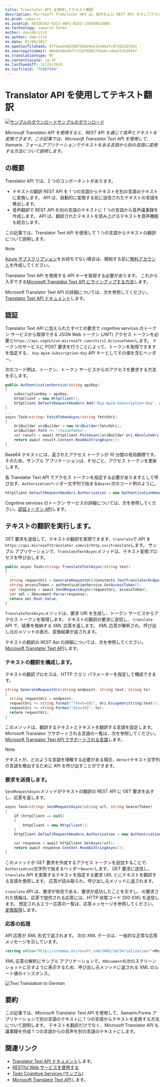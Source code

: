 ```yaml
---
title: Translator API を使用してテキスト翻訳
description: Microsoft Translator API は、音声および REST API を介してテキスト翻訳を使用できます。 この記事では、Microsoft Translator Text API を使用して、Xamarin.Forms アプリケーションで 1 つの言語からテキストを翻訳する方法について説明します。
ms.prod: xamarin
ms.assetid: 68330242-92C5-46F1-B1E3-2395D8823B0C
ms.technology: xamarin-forms
author: davidbritch
ms.author: dabritch
ms.date: 02/08/2017
ms.openlocfilehash: 4f73ea249d29075b0e9e115e86afc971632b7b61
ms.sourcegitcommit: d0e6436edbf7c52d760027d5e0ccaba2531d9fef
ms.translationtype: MT
ms.contentlocale: ja-JP
ms.lasthandoff: 12/25/2019
ms.locfileid: "75487504"
---
```

# <a name="text-translation-using-the-translator-api"></a>Translator API を使用してテキスト翻訳

[![サンプルのダウンロード](~/media/shared/download.png)サンプルのダウンロード](https://docs.microsoft.com/samples/xamarin/xamarin-forms-samples/webservices-todocognitiveservices)

_Microsoft Translator API を使用すると、REST API を通じて音声とテキストを変換できます。この記事では、Microsoft Translator Text API を使用して、Xamarin. フォームアプリケーションでテキストをある言語から別の言語に変換する方法について説明します。_

## <a name="overview"></a>の概要

Translator API では、2 つのコンポーネントがあります。

- テキストの翻訳 REST API を 1 つの言語からテキストを別の言語のテキストに変換します。 API は、自動的に変換する前に送信されたテキストの言語を検出します。
- 音声翻訳で REST API を別の言語のテキストに 1 つの言語から音声議事録を作成します。 API は、翻訳されたテキストを読み上げるテキストを音声機能も統合します。

この記事では、Translator Text API を使用して 1 つの言語からテキストの翻訳について説明します。

> [!NOTE]
> [Azure サブスクリプション](/azure/guides/developer/azure-developer-guide#understanding-accounts-subscriptions-and-billing)をお持ちでない場合は、開始する前に[無料アカウント](https://aka.ms/azfree-docs-mobileapps)を作成してください。

Translator Text API を使用する API キーを取得する必要があります。 これから入手できる[Microsoft Translator Text API にサインアップする方法](/azure/cognitive-services/translator/translator-text-how-to-signup/)します。

Microsoft Translator Text API の詳細については、次を参照してください。 [Translator Text API ドキュメント](/azure/cognitive-services/translator/)します。

## <a name="authentication"></a>認証

Translator Text API に加えられたすべての要求で cognitive services のトークン サービスから取得できる JSON Web トークン (JWT) アクセス トークンを必要と`https://api.cognitive.microsoft.com/sts/v1.0/issueToken`します。 トークンのサービスに POST 要求を行うことによって、トークンを取得できますを指定する、 `Ocp-Apim-Subscription-Key` API キーとしてその値を含むヘッダー。

次のコード例は、トークン、トークン サービスからのアクセスを要求する方法を示します。

```csharp
public AuthenticationService(string apiKey)
{
    subscriptionKey = apiKey;
    httpClient = new HttpClient();
    httpClient.DefaultRequestHeaders.Add("Ocp-Apim-Subscription-Key", apiKey);
}
...
async Task<string> FetchTokenAsync(string fetchUri)
{
    UriBuilder uriBuilder = new UriBuilder(fetchUri);
    uriBuilder.Path += "/issueToken";
    var result = await httpClient.PostAsync(uriBuilder.Uri.AbsoluteUri, null);
    return await result.Content.ReadAsStringAsync();
}
```

Base64 テキストには、返されたアクセス トークンが 10 分間の有効期限です。 そのため、サンプル アプリケーションは、9 分ごと、アクセス トークンを更新します。

各 Translator Text API でアクセス トークンを指定する必要がありますとして呼び出す、`Authorization`ヘッダー文字列で始まる`Bearer`次のコード例のように。

```csharp
httpClient.DefaultRequestHeaders.Authorization = new AuthenticationHeaderValue("Bearer", bearerToken);
```

Cognitive services のトークン サービスの詳細については、次を参照してください。[認証トークン API](https://docs.microsofttranslator.com/oauth-token.html)します。

## <a name="performing-text-translation"></a>テキストの翻訳を実行します。

GET 要求を送信して、テキストの翻訳を実現できます、`translate`で API を`https://api.microsofttranslator.com/v2/http.svc/translate`します。 サンプル アプリケーションで、`TranslateTextAsync`メソッドは、テキスト変換プロセスを呼び出します。

```csharp
public async Task<string> TranslateTextAsync(string text)
{
  ...
  string requestUri = GenerateRequestUri(Constants.TextTranslatorEndpoint, text, "en", "de");
  string accessToken = authenticationService.GetAccessToken();
  var response = await SendRequestAsync(requestUri, accessToken);
  var xml = XDocument.Parse(response);
  return xml.Root.Value;
}
```

`TranslateTextAsync`メソッドは、要求 URI を生成し、トークン サービスからアクセス トークンを取得します。 テキストの翻訳の要求に送信し、 `translate` API で、結果を格納する XML 応答を返します。 XML 応答が解析され、呼び出し元のメソッドの表示、変換結果が返されます。

テキストの翻訳の REST Api の詳細については、次を参照してください。 [Microsoft Translator Text API](https://docs.microsofttranslator.com/text-translate.html)します。

### <a name="configuring-text-translation"></a>テキストの翻訳を構成します。

テキストの翻訳プロセスは、HTTP クエリ パラメーターを指定して構成できます。

```csharp
string GenerateRequestUri(string endpoint, string text, string to)
{
  string requestUri = endpoint;
  requestUri += string.Format("?text={0}", Uri.EscapeUriString(text));
  requestUri += string.Format("&to={0}", to);
  return requestUri;
}
```

このメソッドは、翻訳するテキストとテキストを翻訳する言語を設定します。 Microsoft Translator でサポートされる言語の一覧は、次を参照してください。 [Microsoft Translator Text API でサポートされる言語](/azure/cognitive-services/translator/languages/)します。

> [!NOTE]
> テキストが、どのような言語を理解する必要がある場合、`Detect`テキスト文字列の言語を検出するために API を呼び出すことができます。

### <a name="sending-the-request"></a>要求を送信します。

`SendRequestAsync`メソッドがテキストの翻訳の REST API に GET 要求を出すし、応答を返します。

```csharp
async Task<string> SendRequestAsync(string url, string bearerToken)
{
    if (httpClient == null)
    {
        httpClient = new HttpClient();
    }
    httpClient.DefaultRequestHeaders.Authorization = new AuthenticationHeaderValue("Bearer", bearerToken);

    var response = await httpClient.GetAsync(url);
    return await response.Content.ReadAsStringAsync();
}
```

このメソッドが GET 要求を作成するアクセス トークンを追加することで、`Authorization`文字列で始まるヘッダー`Bearer`します。 GET 要求に送信し、 `translate` API を変換するテキストを指定する要求 URL とにテキストを翻訳する言語を使用します。 応答が読み取られ、呼び出し元メソッドに返されます。

`translate` API は、要求が有効である、要求が成功したことを示すし、の要求された情報は、応答で提供される応答には、HTTP 状態コード 200 (OK) を送信します。 想定されるエラー応答の一覧は、応答メッセージを参照してください。[変換取得](https://docs.microsofttranslator.com/text-translate.html#!/default/get_Translate)します。

### <a name="processing-the-response"></a>応答の処理

API 応答が XML 形式で返されます。 次の XML データは、一般的な正常な応答メッセージを示しています。

```xml
<string xmlns="http://schemas.microsoft.com/2003/10/Serialization/">Morgen kaufen gehen ein</string>
```

XML 応答の解析にサンプル アプリケーションで、`XDocument`の次のスクリーン ショットに示すように表示するため、呼び出し元メソッドに返される XML のルート値のインスタンス。

![](text-translation-images/text-translation.png "Text Translation to German")

## <a name="summary"></a>要約

この記事では、Microsoft Translator Text API を使用して、Xamarin.Forms アプリケーションで別の言語のテキストに 1 つの言語からテキストを変換する方法について説明します。 テキストを翻訳だけでなく、Microsoft Translator API も議事録を作成 1 つの言語からの音声を別の言語のテキストにします。

## <a name="related-links"></a>関連リンク

- [Translator Text API ドキュメント](/azure/cognitive-services/translator/)します。
- [RESTful Web サービスを使用する](~/xamarin-forms/data-cloud/web-services/rest.md)
- [Todo Cognitive Services (サンプル)](https://docs.microsoft.com/samples/xamarin/xamarin-forms-samples/webservices-todocognitiveservices)
- [Microsoft Translator Text API](https://docs.microsofttranslator.com/text-translate.html)します。
